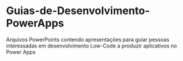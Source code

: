 # Guias-de-Desenvolvimento-PowerApps
Arquivos PowerPoints contendo apresentações para guiar pessoas interessadas em desenvolvimento Low-Code a produzir aplicativos no Power Apps
